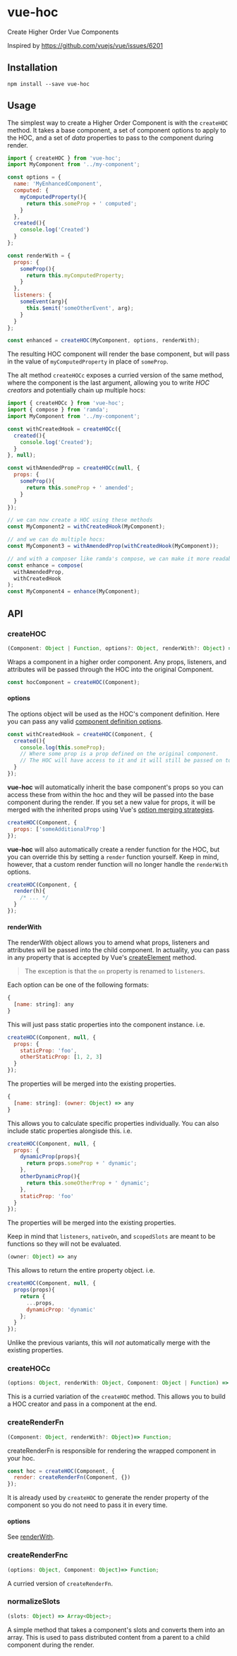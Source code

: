 # vue-hoc
Create Higher Order Vue Components

Inspired by https://github.com/vuejs/vue/issues/6201

## Installation
```
npm install --save vue-hoc
```

## Usage
The simplest way to create a Higher Order Component is with the `createHOC` method. It takes a base component, a set of component options to apply to the HOC, and a set of *data* properties to pass to the component during render.
```js
import { createHOC } from 'vue-hoc';
import MyComponent from '../my-component';

const options = {
  name: 'MyEnhancedComponent',
  computed: {
    myComputedProperty(){
      return this.someProp + ' computed';
    }
  },
  created(){
    console.log('Created')
  }
};

const renderWith = {
  props: {
    someProp(){
      return this.myComputedProperty;
    }
  },
  listeners: {
    someEvent(arg){
      this.$emit('someOtherEvent', arg);
    }
  }
};

const enhanced = createHOC(MyComponent, options, renderWith);
```
The resulting HOC component will render the base component, but will pass in the value of `myComputedProperty` in place of `someProp`.

The alt method `createHOCc` exposes a curried version of the same method, where the component is the last argument, allowing you to write *HOC creators* and potentially chain up multiple hocs:
```js
import { createHOCc } from 'vue-hoc';
import { compose } from 'ramda';
import MyComponent from '../my-component';

const withCreatedHook = createHOCc({
  created(){
    console.log('Created');
  }
}, null);

const withAmendedProp = createHOCc(null, {
  props: {
    someProp(){
      return this.someProp + ' amended';
    }
  }
});

// we can now create a HOC using these methods
const MyComponent2 = withCreatedHook(MyComponent);

// and we can do multiple hocs:
const MyComponent3 = withAmendedProp(withCreatedHook(MyComponent));

// and with a composer like ramda's compose, we can make it more readable:
const enhance = compose(
  withAmendedProp,
  withCreatedHook
);
const MyComponent4 = enhance(MyComponent);
```

## API
### createHOC
```js
(Component: Object | Function, options?: Object, renderWith?: Object) => Object;
```
Wraps a component in a higher order component. Any props, listeners, and attributes will be passed through the HOC into the original Component.
```js
const hocComponent = createHOC(Component);
```

#### options
The options object will be used as the HOC's component definition. Here you can pass any valid [component definition options](https://vuejs.org/v2/api/#Options-Data).
```js
const withCreatedHook = createHOC(Component, {
  created(){
    console.log(this.someProp);
    // Where some prop is a prop defined on the original component.
    // The HOC will have access to it and it will still be passed on to the original component.
  }
});
```
**vue-hoc** will automatically inherit the base component's props so you can access these from within the hoc and they will be passed into the base component during the render. If you set a new value for props, it will be merged with the inherited props using Vue's [option merging strategies](https://vuejs.org/v2/api/#optionMergeStrategies).
```js
createHOC(Component, {
  props: ['someAdditionalProp']
});
```

**vue-hoc** will also automatically create a render function for the HOC, but you can override this by setting a `render` function yourself. Keep in mind, however, that a custom render function will no longer handle the `renderWith` options.
```js
createHOC(Component, {
  render(h){
    /* ... */
  }
});
```

#### renderWith
The renderWith object allows you to amend what props, listeners and attributes will be passed into the child component. In actuality, you can pass in any property that is accepted by Vue's [createElement](https://vuejs.org/v2/guide/render-function.html#The-Data-Object-In-Depth) method.

>The exception is that the `on` property is renamed to `listeners`.

Each option can be one of the following formats:
```js
{
  [name: string]: any
}
```
This will just pass static properties into the component instance. i.e.
```js
createHOC(Component, null, {
  props: {
    staticProp: 'foo',
    otherStaticProp: [1, 2, 3]
  }
});
```
The properties will be merged into the existing properties.

```js
{
  [name: string]: (owner: Object) => any
}
```
This allows you to calculate specific properties individually. You can also include static properties alongisde this. i.e.
```js
createHOC(Component, null, {
  props: {
    dynamicProp(props){
      return props.someProp + ' dynamic';
    },
    otherDynamicProp(){
      return this.someOtherProp + ' dynamic';
    },
    staticProp: 'foo'
  }
});
```
The properties will be merged into the existing properties.

Keep in mind that `listeners`, `nativeOn`, and `scopedSlots` are meant to be functions so they will not be evaluated.

```js
(owner: Object) => any
```
This allows to return the entire property object. i.e.
```js
createHOC(Component, null, {
  props(props){
    return {
      ...props,
      dynamicProp: 'dynamic'
    };
  }
});
```
Unlike the previous variants, this will *not* automatically merge with the existing properties.

### createHOCc
```js
(options: Object, renderWith: Object, Component: Object | Function) => Object;
```
This is a curried variation of the `createHOC` method. This allows you to build a HOC creator and pass in a component at the end.

### createRenderFn
```js
(Component: Object, renderWith?: Object)=> Function;
```
createRenderFn is responsible for rendering the wrapped component in your hoc.
```js
const hoc = createHOC(Component, {
  render: createRenderFn(Component, {})
});
```
It is already used by `createHOC` to generate the render property of the component so you do not need to pass it in every time.

#### options
See [renderWith](#renderwith).

### createRenderFnc
```js
(options: Object, Component: Object)=> Function;
```
A curried version of `createRenderFn`.

### normalizeSlots
```js
(slots: Object) => Array<Object>;
```
A simple method that takes a component's slots and converts them into an array. This is used to pass distributed content from a parent to a child component during the render.
